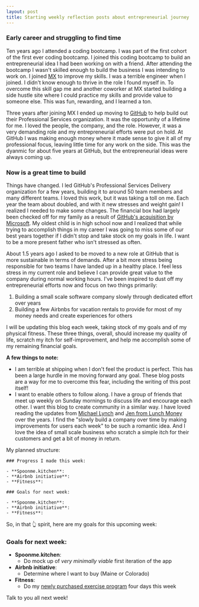 ```yaml
---
layout: post
title: Starting weekly reflection posts about entrepreneurial journey
---
```


### Early career and struggling to find time

Ten years ago I attended a coding bootcamp. I was part of the first cohort of the first ever coding bootcamp. I joined this coding bootcamp to build an entrepreneurial idea I had been working on with a friend. After attending the bootcamp I wasn't skilled enough to build the business I was intending to work on. I joined [MX](https://www.mx.com) to improve my skills. I was a terrible engineer when I joined. I didn't know enough to thrive in the role I found myself in. To overcome this skill gap me and another coworker at MX started building a side hustle site where I could practice my skills and provide value to someone else. This was fun, rewarding, and I learned a ton. 

Three years after joining MX I ended up moving to [GitHub](https://github.com) to help build out their Professional Services organization. It was the opportunity of a lifetime for me. I loved the people, the company, and the role. However, it was a very demanding role and my entrepreneurial efforts were put on hold. At GitHub I was making enough money where it made sense to give it all of my professional focus, leaving little time for any work on the side. This was the dyanmic for about five years at GitHub, but the entrepreneurial ideas were always coming up.

### Now is a great time to build

Things have changed. I led GitHub's Professional Services Delivery organization for a few years, building it to around 50 team members and many different teams. I loved this work, but it was taking a toll on me. Each year the team about doubled, and with it new stresses and weight gain! I realized I needed to make some changes. The financial box had largely been checked off for my family as a result of [GitHub's acquisition by Microsoft](https://news.microsoft.com/2018/06/04/microsoft-to-acquire-github-for-7-5-billion/). My oldest child is in high school now and I realized that while trying to accomplish things in my career I was going to miss some of our best years together if I didn't stop and take stock on my goals in life. I want to be a more present father who isn't stressed as often.  

About 1.5 years ago I asked to be moved to a new role at GitHub that is more sustainable in terms of demands. After a bit more stress being responsible for two teams I have landed up in a healthy place. I feel less stress in my current role and believe I can provide great value to the company during normal working hours. I've been inspired to dust off my entrepreneurial efforts now and focus on two things primarily: 

1. Building a small scale software company slowly through dedicated effort over years
1. Building a few Airbnbs for vacation rentals to provide for most of my money needs and create experiences for others

I will be updating this blog each week, taking stock of my goals and of my physical fitness. These three things, overall, should increase my quality of life, scratch my itch for self-improvement, and help me accomplish some of my remaining financial goals. 

**A few things to note:** 

- I am terrible at shipping when I don't feel the product is perfect. This has been a large hurdle in me moving forward any goal. These blog posts are a way for me to overcome this fear, including the writing of this post itself!
- I want to enable others to follow along. I have a group of friends that meet up weekly on Sunday mornings to discuss life and encourage each other. I want this blog to create community in a similar way. I have loved reading the updates from [Michael Lynch](https://mtlynch.io) and [Jen from Lunch Money](https://lunchbag.ca) over the years. I find the "slowly build a company over time by making improvements for users each week" to be such a romantic idea. And I love the idea of small scale business who scratch a simple itch for their customers and get a bit of money in return.

My planned structure: 

```
### Progress I made this week: 

- **Spoonme.kitchen**:
- **Airbnb initiative**:
- **Fitness**: 

### Goals for next week: 

- **Spoonme.kitchen**:
- **Airbnb initiative**:
- **Fitness**:
```

So, in that 👆 spirit, here are my goals for this upcoming week: 

### Goals for next week: 

- **Spoonme.kitchen**:
  - Do mock up of _very minimally viable_ first iteration of the app
- **Airbnb initiative**:
  - Determine where I want to buy (Maine or Colorado)
- **Fitness**:
  - Do my [newly purchased exercise program](https://www.integrityattitudehustle.com/shop/p/single-kettlebell-circuit-program) four days this week

Talk to you all next week!
